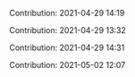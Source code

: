 Contribution: 2021-04-29 14:19

Contribution: 2021-04-29 13:32

Contribution: 2021-04-29 14:31

Contribution: 2021-05-02 12:07


